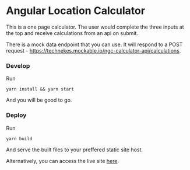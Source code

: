 # Angular Location Calculator

This is a one page calculator. The user would complete the three inputs at the top and receive calculations from an api on submit. 

There is a mock data endpoint that you can use. It will respond to a POST request - https://technekes.mockable.io/ngc-calculator-api/calculations.

### Develop
Run 
```
yarn install && yarn start
```
And you will be good to go.

### Deploy
Run 
```
yarn build
```
And serve the built files to your preffered static site host.

Alternatively, you can access the live site <a href="http://ngc-angular-calculator.surge.sh/">here</a>.